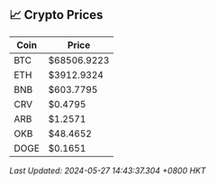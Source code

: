 ## 📈 Crypto Prices

| Coin | Price |
| ---- | ----- |
| BTC | $68506.9223 |
| ETH | $3912.9324 |
| BNB | $603.7795 |
| CRV | $0.4795 |
| ARB | $1.2571 |
| OKB | $48.4652 |
| DOGE | $0.1651 |

_Last Updated: 2024-05-27 14:43:37.304 +0800 HKT_